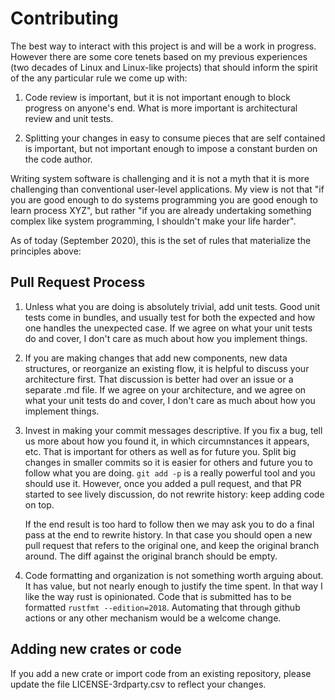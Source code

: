 # Contributing

The best way to interact with this project is and will be a work in progress. However there are
some core tenets based on my previous experiences (two decades of Linux and Linux-like projects)
that should inform the spirit of the any particular rule we come up with:

1. Code review is important, but it is not important enough to block progress on anyone's end.
   What is more important is architectural review and unit tests.

2. Splitting your changes in easy to consume pieces that are self contained is important, but
   not important enough to impose a constant burden on the code author.

Writing system software is challenging and it is not a myth that it is more challenging than
conventional user-level applications. My view is not that "if you are good enough to do systems
programming you are good enough to learn process XYZ", but rather "if you are already undertaking
something complex like system programming, I shouldn't make your life harder". 

As of today (September 2020), this is the set of rules that materialize the principles above:

## Pull Request Process

1. Unless what you are doing is absolutely trivial, add unit tests. Good unit tests come in bundles,
   and usually test for both the expected and how one handles the unexpected case. If we agree
   on what your unit tests do and cover, I don't care as much about how you implement things.

2. If you are making changes that add new components, new data structures, or reorganize an existing
   flow, it is helpful to discuss your architecture first. That discussion is better had over an
   issue or a separate .md file. If we agree on your architecture, and we agree on what your unit
   tests do and cover, I don't care as much about how you implement things.
   
3. Invest in making your commit messages descriptive. If you fix a bug, tell us more about how you found
   it, in which circumnstances it appears, etc. That is important for others as well as for future
   you. Split big changes in smaller commits so it is easier for others and future you to follow what
   you are doing. `git add -p` is a really powerful tool and you should use it.
   However, once you added a pull request, and that PR started to see lively discussion,
   do not rewrite history: keep adding code on top.

   If the end result is too hard to follow then we may ask you to do a final pass at the end to
   rewrite history. In that case you should open a new pull request that refers to the original one,
   and keep the original branch around. The diff against the original branch should be empty.

4. Code formatting and organization is not something worth arguing about. It has value, but not
   nearly enough to justify the time spent. In that way I like the way rust is opinionated. Code
   that is submitted has to be formatted `rustfmt --edition=2018`. Automating that through github
   actions or any other mechanism would be a welcome change.
   

## Adding new crates or code

If you add a new crate or import code from an existing repository,
please update the file LICENSE-3rdparty.csv to reflect your changes.

